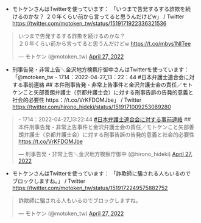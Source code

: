- モトケンさんはTwitterを使っています： 「いつまで告発するする詐欺を続けるのかな？ ２０年くらい前から言ってると思うんだけどw」 / Twitter https://twitter.com/motoken_tw/status/1519171922336321536  

<blockquote class="twitter-tweet"><p lang="ja" dir="ltr">いつまで告発するする詐欺を続けるのかな？<br>２０年くらい前から言ってると思うんだけどw <a href="https://t.co/mbys1NITee">https://t.co/mbys1NITee</a></p>&mdash; モトケン (@motoken_tw) <a href="https://twitter.com/motoken_tw/status/1519171922336321536?ref_src=twsrc%5Etfw">April 27, 2022</a></blockquote> <script async src="https://platform.twitter.com/widgets.js" charset="utf-8"></script>

<div style="page-break-before:always"></div>

- 刑事告発・非常上告＼金沢地方検察庁御中さんはTwitterを使っています： 「@motoken_tw - 1714：2022-04-27_13：22：44 #日本弁護士連合会に対する事前連絡 ## 本件刑事告発・非常上告事件と金沢弁護士会の責任／モトケンこと矢部善朗弁護士（京都弁護士会）に対する刑事告訴の告発的意義と社会的必要性 https：//t.co/VrKFDOMJbe」 / Twitter https://twitter.com/hirono_hideki/status/1519171009253089280  

<blockquote class="twitter-tweet"><p lang="ja" dir="ltr">- 1714：2022-04-27_13:22:44 <a href="https://twitter.com/hashtag/%E6%97%A5%E6%9C%AC%E5%BC%81%E8%AD%B7%E5%A3%AB%E9%80%A3%E5%90%88%E4%BC%9A%E3%81%AB%E5%AF%BE%E3%81%99%E3%82%8B%E4%BA%8B%E5%89%8D%E9%80%A3%E7%B5%A1?src=hash&amp;ref_src=twsrc%5Etfw">#日本弁護士連合会に対する事前連絡</a> ## 本件刑事告発・非常上告事件と金沢弁護士会の責任／モトケンこと矢部善朗弁護士（京都弁護士会）に対する刑事告訴の告発的意義と社会的必要性 <a href="https://t.co/VrKFDOMJbe">https://t.co/VrKFDOMJbe</a></p>&mdash; 刑事告発・非常上告＼金沢地方検察庁御中 (@hirono_hideki) <a href="https://twitter.com/hirono_hideki/status/1519171009253089280?ref_src=twsrc%5Etfw">April 27, 2022</a></blockquote> <script async src="https://platform.twitter.com/widgets.js" charset="utf-8"></script>

<div style="page-break-before:always"></div>

- モトケンさんはTwitterを使っています： 「詐欺師に騙される人もいるのでブロックしますね。」 / Twitter https://twitter.com/motoken_tw/status/1519172249575882752  

<blockquote class="twitter-tweet"><p lang="ja" dir="ltr">詐欺師に騙される人もいるのでブロックしますね。</p>&mdash; モトケン (@motoken_tw) <a href="https://twitter.com/motoken_tw/status/1519172249575882752?ref_src=twsrc%5Etfw">April 27, 2022</a></blockquote> <script async src="https://platform.twitter.com/widgets.js" charset="utf-8"></script>
